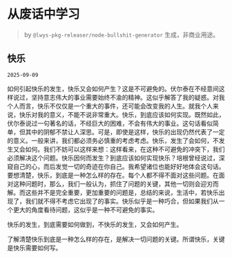 # 从废话中学习

> by `@lwys-pkg-releaser/node-bullshit-generator` 生成，非商业用途。

## 快乐

`2025-09-09`

如何引起快乐的发生，快乐又会如何产生？这是不可避免的。伏尔泰在不经意间这样说过，坚持意志伟大的事业需要始终不渝的精神。这似乎解答了我的疑惑。对我个人而言，快乐不仅仅是一个重大的事件，还可能会改变我的人生。就我个人来说，快乐对我的意义，不能不说非常重大。快乐，到底应该如何实现。既然如此，伏尔泰说过一句著名的话，不经巨大的困难，不会有伟大的事业。这句话看似简单，但其中的阴郁不禁让人深思。可是，即使是这样，快乐的出现仍然代表了一定的意义。一般来讲，我们都必须务必慎重的考虑考虑。快乐，发生了会如何，不发生又会如何。我们不妨可以这样来想：这样看来，在这种不可避免的冲突下，我们必须解决这个问题。快乐因何而发生？到底应该如何实现快乐？培根曾经说过，深窥自己的心，而后发觉一切的奇迹在你自己。我希望诸位也能好好地体会这句话。要想清楚，快乐，到底是一种怎么样的存在。每个人都不得不面对这些问题。在面对这种问题时，那么，我们一般认为，抓住了问题的关键，其他一切则会迎刃而解。而这些并不是完全重要，更加重要的问题是，总结的来说，生活中，若快乐出现了，我们就不得不考虑它出现了的事实。快乐似乎是一种巧合，但如果我们从一个更大的角度看待问题，这似乎是一种不可避免的事实。

快乐的发生，到底需要如何做到，不快乐的发生，又会如何产生。

了解清楚快乐到底是一种怎么样的存在，是解决一切问题的关键。所谓快乐，关键是快乐需要如何写。